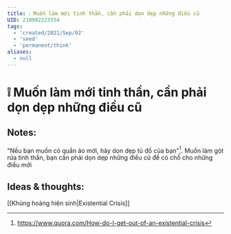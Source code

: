```yaml
---
title: ❕ Muốn làm mới tinh thần, cần phải dọn dẹp những điều cũ
UID: 210902223554
tags:
  - 'created/2021/Sep/02'
  - 'seed'
  - 'permanent/think'
aliases:
  - null
---
```

# ❕ Muốn làm mới tinh thần, cần phải dọn dẹp những điều cũ

## Notes:
"Nếu bạn muốn có quần áo mới, hãy dọn dẹp tủ đồ của bạn"[^1].
Muốn làm gột rửa tinh thần, bạn cần phải dọn dẹp những điều cũ để có chỗ cho những điều mới

## Ideas & thoughts:
[[Khủng hoảng hiện sinh|Existential Crisis]]

[^1]:https://www.quora.com/How-do-I-get-out-of-an-existential-crisis